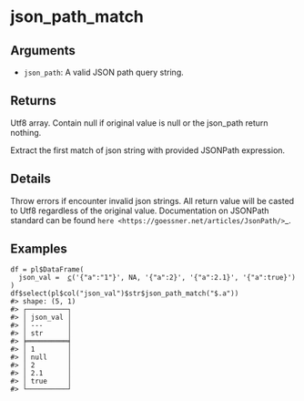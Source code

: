 # json_path_match

## Arguments

- `json_path`: A valid JSON path query string.

## Returns

Utf8 array. Contain null if original value is null or the json_path return nothing.

Extract the first match of json string with provided JSONPath expression.

## Details

Throw errors if encounter invalid json strings. All return value will be casted to Utf8 regardless of the original value. Documentation on JSONPath standard can be found `here <https://goessner.net/articles/JsonPath/>`_.

## Examples

<pre class='r-example'><code><span class='r-in'><span><span class='va'>df</span> <span class='op'>=</span> <span class='va'>pl</span><span class='op'>$</span><span class='fu'>DataFrame</span><span class='op'>(</span></span></span>
<span class='r-in'><span>  json_val <span class='op'>=</span>  <span class='fu'><a href='https://rdrr.io/r/base/c.html'>c</a></span><span class='op'>(</span><span class='st'>'{"a":"1"}'</span>, <span class='cn'>NA</span>, <span class='st'>'{"a":2}'</span>, <span class='st'>'{"a":2.1}'</span>, <span class='st'>'{"a":true}'</span><span class='op'>)</span></span></span>
<span class='r-in'><span><span class='op'>)</span></span></span>
<span class='r-in'><span><span class='va'>df</span><span class='op'>$</span><span class='fu'>select</span><span class='op'>(</span><span class='va'>pl</span><span class='op'>$</span><span class='fu'>col</span><span class='op'>(</span><span class='st'>"json_val"</span><span class='op'>)</span><span class='op'>$</span><span class='va'>str</span><span class='op'>$</span><span class='fu'>json_path_match</span><span class='op'>(</span><span class='st'>"$.a"</span><span class='op'>)</span><span class='op'>)</span></span></span>
<span class='r-out co'><span class='r-pr'>#&gt;</span> shape: (5, 1)</span>
<span class='r-out co'><span class='r-pr'>#&gt;</span> ┌──────────┐</span>
<span class='r-out co'><span class='r-pr'>#&gt;</span> │ json_val │</span>
<span class='r-out co'><span class='r-pr'>#&gt;</span> │ ---      │</span>
<span class='r-out co'><span class='r-pr'>#&gt;</span> │ str      │</span>
<span class='r-out co'><span class='r-pr'>#&gt;</span> ╞══════════╡</span>
<span class='r-out co'><span class='r-pr'>#&gt;</span> │ 1        │</span>
<span class='r-out co'><span class='r-pr'>#&gt;</span> │ null     │</span>
<span class='r-out co'><span class='r-pr'>#&gt;</span> │ 2        │</span>
<span class='r-out co'><span class='r-pr'>#&gt;</span> │ 2.1      │</span>
<span class='r-out co'><span class='r-pr'>#&gt;</span> │ true     │</span>
<span class='r-out co'><span class='r-pr'>#&gt;</span> └──────────┘</span>
 </code></pre>